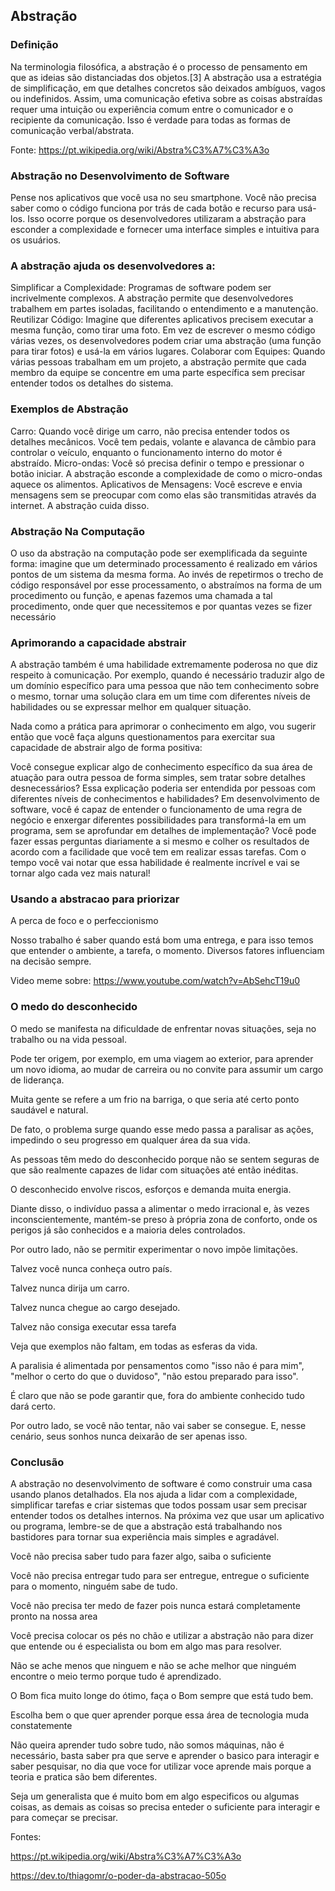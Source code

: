 ## Abstração

### Definição

Na terminologia filosófica, a abstração é o processo de pensamento em que as ideias são distanciadas dos objetos.[3] A abstração usa a estratégia de simplificação, em que detalhes concretos são deixados ambíguos, vagos ou indefinidos. Assim, uma comunicação efetiva sobre as coisas abstraídas requer uma intuição ou experiência comum entre o comunicador e o recipiente da comunicação. Isso é verdade para todas as formas de comunicação verbal/abstrata.

Fonte: https://pt.wikipedia.org/wiki/Abstra%C3%A7%C3%A3o

### Abstração no Desenvolvimento de Software

Pense nos aplicativos que você usa no seu smartphone. Você não precisa saber como o código funciona por trás de cada botão e recurso para usá-los. Isso ocorre porque os desenvolvedores utilizaram a abstração para esconder a complexidade e fornecer uma interface simples e intuitiva para os usuários.

### A abstração ajuda os desenvolvedores a:

Simplificar a Complexidade: Programas de software podem ser incrivelmente complexos. A abstração permite que desenvolvedores trabalhem em partes isoladas, facilitando o entendimento e a manutenção.
Reutilizar Código: Imagine que diferentes aplicativos precisem executar a mesma função, como tirar uma foto. Em vez de escrever o mesmo código várias vezes, os desenvolvedores podem criar uma abstração (uma função para tirar fotos) e usá-la em vários lugares.
Colaborar com Equipes: Quando várias pessoas trabalham em um projeto, a abstração permite que cada membro da equipe se concentre em uma parte específica sem precisar entender todos os detalhes do sistema.

### Exemplos de Abstração

Carro: Quando você dirige um carro, não precisa entender todos os detalhes mecânicos. Você tem pedais, volante e alavanca de câmbio para controlar o veículo, enquanto o funcionamento interno do motor é abstraído.
Micro-ondas: Você só precisa definir o tempo e pressionar o botão iniciar. A abstração esconde a complexidade de como o micro-ondas aquece os alimentos.
Aplicativos de Mensagens: Você escreve e envia mensagens sem se preocupar com como elas são transmitidas através da internet. A abstração cuida disso.

### Abstração Na Computação
O uso da abstração na computação pode ser exemplificada da seguinte forma: imagine que um determinado processamento é realizado em vários pontos de um sistema da mesma forma. Ao invés de repetirmos o trecho de código responsável por esse processamento, o abstraímos na forma de um procedimento ou função, e apenas fazemos uma chamada a tal procedimento, onde quer que necessitemos e por quantas vezes se fizer necessário

### Aprimorando a capacidade abstrair

A abstração também é uma habilidade extremamente poderosa no que diz respeito à comunicação. Por exemplo, quando é necessário traduzir algo de um domínio específico para uma pessoa que não tem conhecimento sobre o mesmo, tornar uma solução clara em um time com diferentes níveis de habilidades ou se expressar melhor em qualquer situação.

Nada como a prática para aprimorar o conhecimento em algo, vou sugerir então que você faça alguns questionamentos para exercitar sua capacidade de abstrair algo de forma positiva:

Você consegue explicar algo de conhecimento específico da sua área de atuação para outra pessoa de forma simples, sem tratar sobre detalhes desnecessários?
Essa explicação poderia ser entendida por pessoas com diferentes níveis de conhecimentos e habilidades?
Em desenvolvimento de software, você é capaz de entender o funcionamento de uma regra de negócio e enxergar diferentes possibilidades para transformá-la em um programa, sem se aprofundar em detalhes de implementação?
Você pode fazer essas perguntas diariamente a si mesmo e colher os resultados de acordo com a facilidade que você tem em realizar essas tarefas. Com o tempo você vai notar que essa habilidade é realmente incrível e vai se tornar algo cada vez mais natural!


### Usando a abstracao para priorizar

A perca de foco e o perfeccionismo

Nosso trabalho é saber quando está bom uma entrega, e para isso temos que entender o ambiente, a tarefa, o momento. Diversos fatores influenciam na decisão sempre.

Video meme sobre: https://www.youtube.com/watch?v=AbSehcT19u0

### O medo do desconhecido

O medo se manifesta na dificuldade de enfrentar novas situações, seja no trabalho ou na vida pessoal.

Pode ter origem, por exemplo, em uma viagem ao exterior, para aprender um novo idioma, ao mudar de carreira ou no convite para assumir um cargo de liderança.

Muita gente se refere a um frio na barriga, o que seria até certo ponto saudável e natural.

De fato, o problema surge quando esse medo passa a paralisar as ações, impedindo o seu progresso em qualquer área da sua vida.

As pessoas têm medo do desconhecido porque não se sentem seguras de que são realmente capazes de lidar com situações até então inéditas.

O desconhecido envolve riscos, esforços e demanda muita energia.

Diante disso, o indivíduo passa a alimentar o medo irracional e, às vezes inconscientemente, mantém-se preso à própria zona de conforto, onde os perigos já são conhecidos e a maioria deles controlados.

Por outro lado, não se permitir experimentar o novo impõe limitações.

Talvez você nunca conheça outro país.

Talvez nunca dirija um carro.

Talvez nunca chegue ao cargo desejado.

Talvez não consiga executar essa tarefa

Veja que exemplos não faltam, em todas as esferas da vida.

A paralisia é alimentada por pensamentos como "isso não é para mim", "melhor o certo do que o duvidoso", "não estou preparado para isso".

É claro que não se pode garantir que, fora do ambiente conhecido tudo dará certo. 

Por outro lado, se você não tentar, não vai saber se consegue. E, nesse cenário, seus sonhos nunca deixarão de ser apenas isso.

### Conclusão

A abstração no desenvolvimento de software é como construir uma casa usando planos detalhados. Ela nos ajuda a lidar com a complexidade, simplificar tarefas e criar sistemas que todos possam usar sem precisar entender todos os detalhes internos. Na próxima vez que usar um aplicativo ou programa, lembre-se de que a abstração está trabalhando nos bastidores para tornar sua experiência mais simples e agradável.

Você não precisa saber tudo para fazer algo, saiba o suficiente

Você não precisa entregar tudo para ser entregue, entregue o suficiente para o momento, ninguém sabe de tudo.

Você não precisa ter medo de fazer pois nunca estará completamente pronto na nossa area

Você precisa colocar os pés no chão e utilizar a abstração não para dizer que entende ou é especialista ou bom em algo mas para resolver.

Não se ache menos que ninguem e não se ache melhor que ninguém encontre o meio termo porque tudo é aprendizado.

O Bom fica muito longe do ótimo, faça o Bom sempre que está tudo bem.

Escolha bem o que quer aprender porque essa área de tecnologia muda constatemente

Não queira aprender tudo sobre tudo, não somos máquinas, não é necessário, basta saber pra que serve e aprender o basico para interagir e saber pesquisar, no dia que voce for utilizar voce aprende mais porque a teoria e pratica são bem diferentes.

Seja um generalista que é muito bom em algo especificos ou algumas coisas, as demais as coisas so precisa enteder o suficiente para interagir e para começar se precisar. 

Fontes: 

https://pt.wikipedia.org/wiki/Abstra%C3%A7%C3%A3o

https://dev.to/thiagomr/o-poder-da-abstracao-505o

